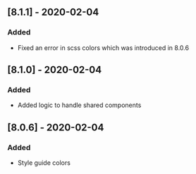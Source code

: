 ## [8.1.1] - 2020-02-04
### Added
- Fixed an error in scss colors which was introduced in 8.0.6

## [8.1.0] - 2020-02-04
### Added
- Added logic to handle shared components

## [8.0.6] - 2020-02-04
### Added
- Style guide colors
